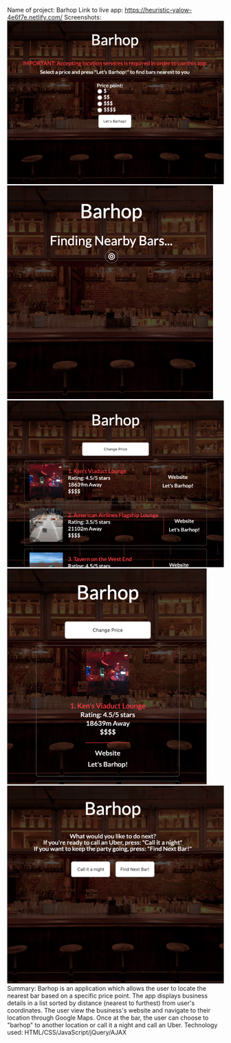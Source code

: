 Name of project: Barhop
Link to live app: https://heuristic-yalow-4e6f7e.netlify.com/
Screenshots:
![home](/assets-bar/screenshot:home.png?raw=true)
![loading](/assets-bar/screenshot:loading.png?raw=true)
![results-desktop](/assets-bar/screenshot:results-desktop.png?raw=true)
![results-mobile](/assets-bar/screenshot:results-mobile.png?raw=true)
![current](/assets-bar/screenshot:current.png?raw=true)
Summary: Barhop is an application which allows the user to locate the nearest bar based on a specific price point. The app displays business details in a list sorted by distance (nearest to furthest) from user's coordinates. The user view the business's website and navigate to their location through Google Maps. Once at the bar, the user can choose to "barhop" to another location or call it a night and call an Uber. 
Technology used: HTML/CSS/JavaScript/jQuery/AJAX
